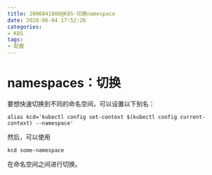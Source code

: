 ```yaml
---
title: 2006041800@K8S-切换namespace
date: 2020-06-04 17:52:26
categories:
- K8S
tags:
- 配置
---
```

# namespaces：切换

要想快速切换到不同的命名空间，可以设置以下别名：

`alias kcd='kubectl config set-context $(kubectl config current-context) --namespace'`

然后，可以使用

`kcd some-namespace`

在命名空间之间进行切换。

